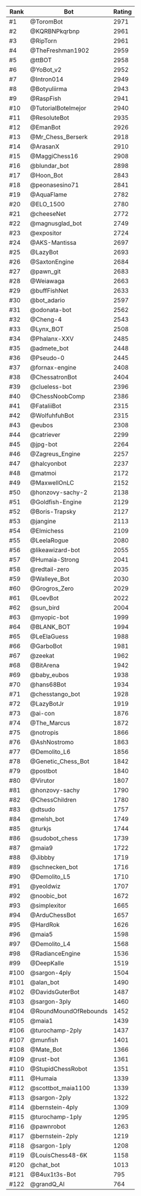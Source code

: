 Rank|Bot|Rating
---|---|---
#1|@ToromBot|2971
#2|@KQRBNPkqrbnp|2961
#3|@RipTorn|2961
#4|@TheFreshman1902|2959
#5|@ttBOT|2958
#6|@YoBot_v2|2952
#7|@Intron014|2949
#8|@Botyuliirma|2943
#9|@RaspFish|2941
#10|@TutorialBotelmejor|2940
#11|@ResoluteBot|2935
#12|@EmanBot|2926
#13|@Mr_Chess_Berserk|2918
#14|@ArasanX|2910
#15|@MaggiChess16|2908
#16|@blundar_bot|2898
#17|@Hoon_Bot|2843
#18|@peonasesino71|2841
#19|@AquaFlame|2782
#20|@ELO_1500|2780
#21|@cheeseNet|2772
#22|@magnusglad_bot|2749
#23|@expositor|2724
#24|@AKS-Mantissa|2697
#25|@LazyBot|2693
#26|@SaxtonEngine|2684
#27|@pawn_git|2683
#28|@Weiawaga|2663
#29|@buffFishNet|2633
#30|@bot_adario|2597
#31|@odonata-bot|2562
#32|@Cheng-4|2543
#33|@Lynx_BOT|2508
#34|@Phalanx-XXV|2485
#35|@admete_bot|2448
#36|@Pseudo-0|2445
#37|@fornax-engine|2408
#38|@ChessatronBot|2404
#39|@clueless-bot|2396
#40|@ChessNoobComp|2386
#41|@FataliiBot|2315
#42|@WolfuhfuhBot|2315
#43|@eubos|2308
#44|@catriever|2299
#45|@jpg-bot|2264
#46|@Zagreus_Engine|2257
#47|@halcyonbot|2237
#48|@matmoi|2172
#49|@MaxwellOnLC|2152
#50|@honzovy-sachy-2|2138
#51|@Goldfish-Engine|2129
#52|@Boris-Trapsky|2127
#53|@jangine|2113
#54|@Elmichess|2109
#55|@LeelaRogue|2080
#56|@likeawizard-bot|2055
#57|@Humaia-Strong|2041
#58|@redtail-zero|2035
#59|@Walleye_Bot|2030
#60|@Grogros_Zero|2029
#61|@LoevBot|2022
#62|@sun_bird|2004
#63|@myopic-bot|1999
#64|@BLANK_BOT|1994
#65|@LeElaGuess|1988
#66|@GarboBot|1981
#67|@zeekat|1962
#68|@BitArena|1942
#69|@baby_eubos|1938
#70|@hans68Bot|1934
#71|@chesstango_bot|1928
#72|@LazyBotJr|1919
#73|@ai-con|1876
#74|@The_Marcus|1872
#75|@notropis|1866
#76|@AshNostromo|1863
#77|@Demolito_L6|1856
#78|@Genetic_Chess_Bot|1842
#79|@postbot|1840
#80|@Virutor|1807
#81|@honzovy-sachy|1790
#82|@ChessChildren|1780
#83|@dtsudo|1757
#84|@melsh_bot|1749
#85|@turkjs|1744
#86|@sudobot_chess|1739
#87|@maia9|1722
#88|@Jibbby|1719
#89|@schnecken_bot|1716
#90|@Demolito_L5|1710
#91|@yeoldwiz|1707
#92|@noobic_bot|1672
#93|@simplexitor|1665
#94|@ArduChessBot|1657
#95|@HardRok|1626
#96|@maia5|1598
#97|@Demolito_L4|1568
#98|@RadianceEngine|1536
#99|@DeepKalle|1519
#100|@sargon-4ply|1504
#101|@alan_bot|1490
#102|@DavidsGuterBot|1487
#103|@sargon-3ply|1460
#104|@RoundMoundOfRebounds|1452
#105|@maia1|1439
#106|@turochamp-2ply|1437
#107|@munfish|1401
#108|@Mate_Bot|1366
#109|@rust-bot|1361
#110|@StupidChessRobot|1351
#111|@Humaia|1339
#112|@scottbot_maia1100|1339
#113|@sargon-2ply|1322
#114|@bernstein-4ply|1309
#115|@turochamp-1ply|1295
#116|@pawnrobot|1263
#117|@bernstein-2ply|1219
#118|@sargon-1ply|1208
#119|@LouisChess48-6K|1158
#120|@chat_bot|1013
#121|@B4ux1t3s-Bot|795
#122|@grandQ_AI|764
